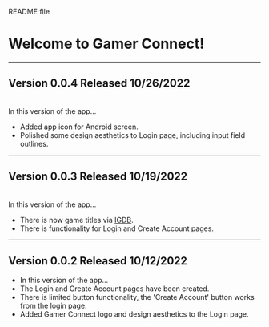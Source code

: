 README file

# Welcome to Gamer Connect!
---
## Version 0.0.4   Released 10/26/2022
<br>In this version of the app...</br>
* Added app icon for Android screen.
* Polished some design aesthetics to Login page, including input field outlines. 
---

## Version 0.0.3   Released 10/19/2022
<br>In this version of the app...</br>
* There is now game titles via [IGDB](igdb.com).
* There is functionality for Login and Create Account pages.
---
## Version 0.0.2   Released 10/12/2022
* In this version of the app...
* The Login and Create Account pages have been created. 
* There is limited button functionality, the 'Create Account' button works from the login page. 
* Added Gamer Connect logo and design aesthetics to the Login page. 





